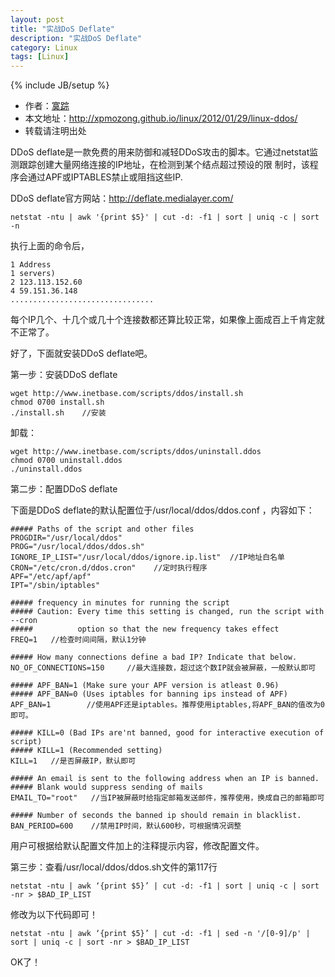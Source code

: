 ```yaml
---
layout: post
title: "实战DoS Deflate"
description: "实战DoS Deflate"
category: Linux
tags: [Linux]
---
```

{% include JB/setup %}

*   作者：<a href="http://weibo.com/xpmozong" target="blank">寞踪</a>
*   本文地址：http://xpmozong.github.io/linux/2012/01/29/linux-ddos/
*   转载请注明出处

DDoS deflate是一款免费的用来防御和减轻DDoS攻击的脚本。它通过netstat监测跟踪创建大量网络连接的IP地址，在检测到某个结点超过预设的限 制时，该程序会通过APF或IPTABLES禁止或阻挡这些IP.</p>

DDoS deflate官方网站：http://deflate.medialayer.com/

    netstat -ntu | awk '{print $5}' | cut -d: -f1 | sort | uniq -c | sort -n

执行上面的命令后，

    1 Address
    1 servers)
    2 123.113.152.60
    4 59.151.36.148
    ................................

每个IP几个、十几个或几十个连接数都还算比较正常，如果像上面成百上千肯定就不正常了。

好了，下面就安装DDoS deflate吧。

第一步：安装DDoS deflate

    wget http://www.inetbase.com/scripts/ddos/install.sh
    chmod 0700 install.sh
    ./install.sh    //安装

卸载：

    wget http://www.inetbase.com/scripts/ddos/uninstall.ddos
    chmod 0700 uninstall.ddos
    ./uninstall.ddos

第二步：配置DDoS deflate

下面是DDoS deflate的默认配置位于/usr/local/ddos/ddos.conf ，内容如下：

    ##### Paths of the script and other files
    PROGDIR="/usr/local/ddos"
    PROG="/usr/local/ddos/ddos.sh"
    IGNORE_IP_LIST="/usr/local/ddos/ignore.ip.list"  //IP地址白名单
    CRON="/etc/cron.d/ddos.cron"    //定时执行程序
    APF="/etc/apf/apf"
    IPT="/sbin/iptables"

    ##### frequency in minutes for running the script
    ##### Caution: Every time this setting is changed, run the script with --cron
    #####          option so that the new frequency takes effect
    FREQ=1   //检查时间间隔，默认1分钟

    ##### How many connections define a bad IP? Indicate that below.
    NO_OF_CONNECTIONS=150     //最大连接数，超过这个数IP就会被屏蔽，一般默认即可

    ##### APF_BAN=1 (Make sure your APF version is atleast 0.96)
    ##### APF_BAN=0 (Uses iptables for banning ips instead of APF)
    APF_BAN=1        //使用APF还是iptables。推荐使用iptables,将APF_BAN的值改为0即可。

    ##### KILL=0 (Bad IPs are'nt banned, good for interactive execution of script)
    ##### KILL=1 (Recommended setting)
    KILL=1   //是否屏蔽IP，默认即可

    ##### An email is sent to the following address when an IP is banned.
    ##### Blank would suppress sending of mails
    EMAIL_TO="root"   //当IP被屏蔽时给指定邮箱发送邮件，推荐使用，换成自己的邮箱即可

    ##### Number of seconds the banned ip should remain in blacklist.
    BAN_PERIOD=600    //禁用IP时间，默认600秒，可根据情况调整

用户可根据给默认配置文件加上的注释提示内容，修改配置文件。

第三步：查看/usr/local/ddos/ddos.sh文件的第117行

    netstat -ntu | awk ‘{print $5}’ | cut -d: -f1 | sort | uniq -c | sort -nr > $BAD_IP_LIST

修改为以下代码即可！

    netstat -ntu | awk ‘{print $5}’ | cut -d: -f1 | sed -n '/[0-9]/p' | sort | uniq -c | sort -nr > $BAD_IP_LIST



OK了！